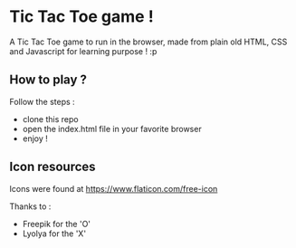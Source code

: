 # Tic Tac Toe game !

A Tic Tac Toe game to run in the browser, made from plain old HTML, CSS and Javascript for learning purpose ! :p

## How to play ?
Follow the steps :
- clone this repo
- open the index.html file in your favorite browser
- enjoy !

## Icon resources
Icons were found at https://www.flaticon.com/free-icon

Thanks to :
- Freepik for the 'O'
- Lyolya for the 'X'
